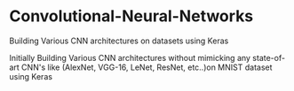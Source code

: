 # Convolutional-Neural-Networks
Building Various CNN architectures on datasets using Keras

Initially Building Various CNN architectures  without mimicking any state-of-art CNN's like (AlexNet, VGG-16, LeNet, ResNet, etc..)on MNIST dataset using Keras

